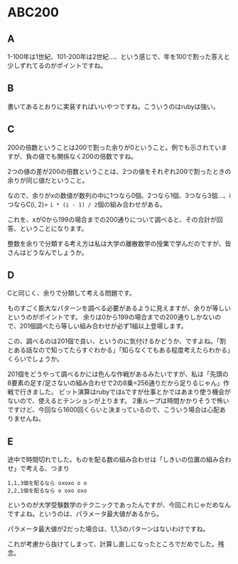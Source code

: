 # ABC200

## A

1-100年は1世紀、101-200年は2世紀…、という感じで、年を100で割った答えと少しずれてるのがポイントですね。

## B

書いてあるとおりに実装すればいいやつですね。こういうのはrubyは強い。

## C

200の倍数ということは200で割った余りが0ということ。例でも示されていますが、負の値でも関係なく200の倍数ですね。

2つの値の差が200の倍数ということは、2つの値をそれぞれ200で割ったときの余りが同じ値だということ。

なので、余りがxの数値が数列の中に1つなら0個、2つなら1個、3つなら3個…、iつならC(i, 2)= `i * (i - 1) / 2`個の組み合わせがある。

これを、xが0から199の場合までの200通りについて調べると、その合計が回答、ということになります。

整数を余りで分類する考え方は私は大学の離散数学の授業で学んだのですが、皆さんはどうなんでしょうか。

## D

Cと同じく、余りで分類して考える問題です。

ものすごく膨大なパターンを調べる必要があるように見えますが、余りが等しいというのがポイントです。
余りは0から199の場合までの200通りしかないので、201個調べたら等しい組み合わせが必ず1組以上登場します。

この、調べるのは201個で良い、というのに気付けるかどうか、ですよね。「割とある話なので知ってたらすぐわかる」「知らなくてもある程度考えたらわかる」くらいでしょうか。

201個をどうやって調べるかには色んな作戦があるみたいですが、私は「先頭の8要素の足す/足さないの組み合わせで2の8乗=256通りだから足りるじゃん」作戦で行きました。
ビット演算はrubyでは`&`ですが仕事とかではあまり使う機会がないので、使えるとテンションが上ります。
2重ループは時間かかりそうで怖いですけど、今回なら1600回くらいと決まっているので、こういう場合は心配ありませんね。

## E

途中で時間切れでした。ものを配る数の組み合わせは「しきいの位置の組み合わせ」で考える、つまり

```
1,1,3個を配るなら oxoxo o o
2,2,1個を配るなら o oxo oxo
```

というのが大学受験数学のテクニックであったんですが、今回これじゃだめなんですよね。というのは、パラメータ最大値があるから。

パラメータ最大値が2だった場合は、1,1,3のパターンはないわけですね。

これが考慮から抜けてしまって、計算し直しになったところでだめでした。残念。

